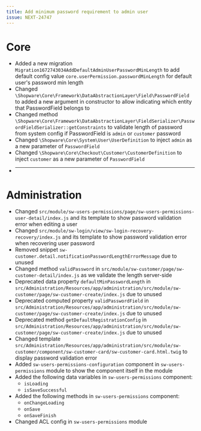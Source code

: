 ```yaml
---
title: Add minimum password requirement to admin user
issue: NEXT-24747
---
```

# Core
* Added a new migration `Migration1672743034AddDefaultAdminUserPasswordMinLength` to add default config value `core.userPermission.passwordMinLength` for default user's password min length
* Changed `\Shopware\Core\Framework\DataAbstractionLayer\Field\PasswordField` to added a new argument in constructor to allow indicating which entity that PasswordField belongs to
* Changed method `\Shopware\Core\Framework\DataAbstractionLayer\FieldSerializer\PasswordFieldSerializer::getConstraints` to validate length of password from system config if PasswordField is `admin` or `customer` password
* Changed `\Shopware\Core\System\User\UserDefinition` to inject `admin` as a new parameter of `PasswordField`
* Changed `\Shopware\Core\Checkout\Customer\CustomerDefinition` to inject `customer` as a new parameter of `PasswordField`
* ___
# Administration
* Changed `src/module/sw-users-permissions/page/sw-users-permissions-user-detail/index.js` and its template to show password validation error when editing a user
* Changed `src/module/sw-login/view/sw-login-recovery-recovery/index.js` and its template to show password validation error when recovering user password
* Removed snippet `sw-customer.detail.notificationPasswordLengthErrorMessage` due to unused
* Changed method `validPassword` in `src/module/sw-customer/page/sw-customer-detail/index.js` as we validate the length server-side
* Deprecated data property `defaultMinPasswordLength` in `src/Administration/Resources/app/administration/src/module/sw-customer/page/sw-customer-create/index.js` due to unused
* Deprecated computed property `validPasswordField` in `src/Administration/Resources/app/administration/src/module/sw-customer/page/sw-customer-create/index.js` due to unused
* Deprecated method `getDefaultRegistrationConfig` in `src/Administration/Resources/app/administration/src/module/sw-customer/page/sw-customer-create/index.js` due to unused
* Changed template `src/Administration/Resources/app/administration/src/module/sw-customer/component/sw-customer-card/sw-customer-card.html.twig` to display password validation error
* Added `sw-users-permissions-configuration` component in `sw-users-permissions` module to show the component itself in the module
* Added the following data variables in `sw-users-permissions` component:
    * `isLoading`
    * `isSaveSuccessful`
* Added the following methods in `sw-users-permissions` component:
    * `onChangeLoading`
    * `onSave`
    * `onSaveFinish`
* Changed ACL config in `sw-users-permissions` module
